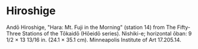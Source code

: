 # Hiroshige

Andō Hiroshige, "Hara: Mt. Fuji in the Morning" (station 14) from The Fifty-Three Stations of the Tōkaidō (Hōeidō series). Nishiki-e; horizontal ōban: 9 1/2 × 13 13/16 in. (24.1 × 35.1 cm). Minneapolis Institute of Art 17.205.14.
